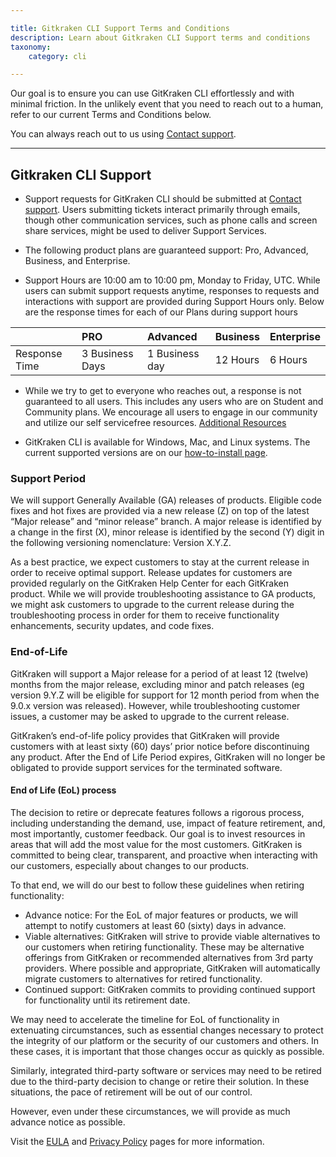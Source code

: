 ```yaml
---

title: Gitkraken CLI Support Terms and Conditions
description: Learn about Gitkraken CLI Support terms and conditions
taxonomy:
    category: cli

---
```



Our goal is to ensure you can use GitKraken CLI effortlessly and with minimal friction. In the unlikely event that you need to reach out to a human, refer to our current Terms and Conditions below.

You can always reach out to us using [Contact support](https://help.gitkraken.com/cli/cli-contact-support/?product_s_=GitKraken%20CLI).

---

## Gitkraken CLI Support

- Support requests for GitKraken CLI should be submitted at [Contact support](https://help.gitkraken.com/cli/cli-contact-support/?product_s_=GitKraken%20CLI). Users submitting tickets interact primarily through emails, though other communication services, such as phone calls and screen share services, might be used to deliver Support Services.

- The following product plans are guaranteed support: Pro, Advanced, Business, and Enterprise. 

- Support Hours are 10:00 am to 10:00 pm, Monday to Friday, UTC. While users can submit support requests anytime, responses to requests and interactions with support are provided during Support Hours only. Below are the response times for each of our Plans during support hours


|  | PRO | Advanced | Business | Enterprise |
| :--- | :--- | :--- | :--- | :--- |
| Response Time | 3 Business Days | 1 Business day | 12 Hours | 6 Hours |

- While we try to get to everyone who reaches out, a response is not guaranteed to all users. This includes any users who are on Student and Community plans. We encourage all users to engage in our community and utilize our self servicefree resources. [Additional Resources](https://help.gitkraken.com/gitkraken-desktop/gitkraken-desktop-home/#additional-resources) 

- GitKraken CLI is available for Windows, Mac, and Linux systems. The current supported versions are on our [how-to-install page](https://help.gitkraken.com/cli/gitkraken-cli/#installation).

### Support Period
 
We will support Generally Available (GA) releases of products. Eligible code fixes and hot fixes are provided via a new release (Z) on top of the latest “Major release” and “minor release” branch. A major release is identified by a change in the first (X), minor release is identified by the second (Y) digit in the following versioning nomenclature: Version X.Y.Z.

As a best practice, we expect customers to stay at the current release in order to receive optimal support. Release updates for customers are provided regularly on the GitKraken Help Center for each GitKraken product. While we will provide troubleshooting assistance to GA products, we might ask customers to upgrade to the current release during the troubleshooting process in order for them to receive functionality enhancements, security updates, and code fixes. 

### End-of-Life 

GitKraken will support a Major release for a period of at least 12 (twelve) months from the major release, excluding minor and patch releases (eg version 9.Y.Z will be eligible for support for 12 month period from when the 9.0.x version was released). However, while troubleshooting customer issues, a customer may be asked to upgrade to the current release.

GitKraken’s end-of-life policy provides that GitKraken will provide customers with at least sixty (60) days’ prior notice before discontinuing any product. After the End of Life Period expires, GitKraken will no longer be obligated to provide support services for the terminated software.

#### End of Life (EoL) process

The decision to retire or deprecate features follows a rigorous process, including understanding the demand, use, impact of feature retirement, and, most importantly, customer feedback. Our goal is to invest resources in areas that will add the most value for the most customers. GitKraken is committed to being clear, transparent, and proactive when interacting with our customers, especially about changes to our products. 

To that end, we will do our best to follow these guidelines when retiring functionality:

- Advance notice: For the EoL of major features or products, we will attempt to notify customers at least 60 (sixty) days in advance.
- Viable alternatives: GitKraken will strive to provide viable alternatives to our customers when retiring functionality. These may be alternative offerings from GitKraken or recommended alternatives from 3rd party providers. Where possible and appropriate, GitKraken will automatically migrate customers to alternatives for retired functionality.
- Continued support: GitKraken commits to providing continued support for functionality until its retirement date.

We may need to accelerate the timeline for EoL of functionality in extenuating circumstances, such as essential changes necessary to protect the integrity of our platform or the security of our customers and others. In these cases, it is important that those changes occur as quickly as possible.

Similarly, integrated third-party software or services may need to be retired due to the third-party decision to change or retire their solution. In these situations, the pace of retirement will be out of our control.

However, even under these circumstances, we will provide as much advance notice as possible.



Visit the [EULA](https://www.gitkraken.com/eula) and [Privacy Policy](https://www.gitkraken.com/privacy) pages for more information.